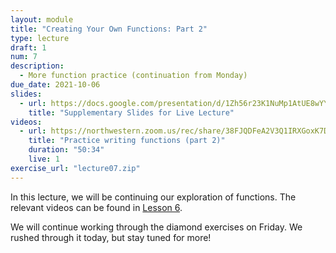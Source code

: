 ```yaml
---
layout: module
title: "Creating Your Own Functions: Part 2"
type: lecture
draft: 1
num: 7
description:
  - More function practice (continuation from Monday)
due_date: 2021-10-06
slides:
  - url: https://docs.google.com/presentation/d/1Zh56r23K1NuMp1AtUE8wYYrIYDDDoSrxRgWsxl4uUXc/edit?usp=sharing
    title: "Supplementary Slides for Live Lecture"
videos:
  - url: https://northwestern.zoom.us/rec/share/38FJQDFeA2V3Q1IRXGoxK7D8jXFD7jyN0Kc2cToykkFYx8faZ82VAIV0AVVBpTGx.nHEgGLV6gY5ol804?startTime=1601478956000
    title: "Practice writing functions (part 2)"
    duration: "50:34"
    live: 1
exercise_url: "lecture07.zip"
---
```


In this lecture, we will be continuing our exploration of functions. The relevant videos can be found in [Lesson 6](week03-lecture01).

We will continue working through the diamond exercises on Friday. We rushed through it today, but stay tuned for more!